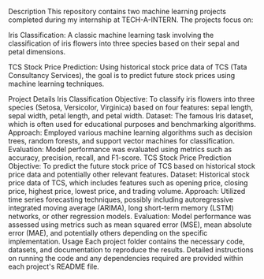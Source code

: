 Description
This repository contains two machine learning projects completed during my internship at TECH-A-INTERN. The projects focus on:

Iris Classification: A classic machine learning task involving the classification of iris flowers into three species based on their sepal and petal dimensions.

TCS Stock Price Prediction: Using historical stock price data of TCS (Tata Consultancy Services), the goal is to predict future stock prices using machine learning techniques.

Project Details
Iris Classification
Objective: To classify iris flowers into three species (Setosa, Versicolor, Virginica) based on four features: sepal length, sepal width, petal length, and petal width.
Dataset: The famous Iris dataset, which is often used for educational purposes and benchmarking algorithms.
Approach: Employed various machine learning algorithms such as decision trees, random forests, and support vector machines for classification.
Evaluation: Model performance was evaluated using metrics such as accuracy, precision, recall, and F1-score.
TCS Stock Price Prediction
Objective: To predict the future stock price of TCS based on historical stock price data and potentially other relevant features.
Dataset: Historical stock price data of TCS, which includes features such as opening price, closing price, highest price, lowest price, and trading volume.
Approach: Utilized time series forecasting techniques, possibly including autoregressive integrated moving average (ARIMA), long short-term memory (LSTM) networks, or other regression models.
Evaluation: Model performance was assessed using metrics such as mean squared error (MSE), mean absolute error (MAE), and potentially others depending on the specific implementation.
Usage
Each project folder contains the necessary code, datasets, and documentation to reproduce the results. Detailed instructions on running the code and any dependencies required are provided within each project's README file.
